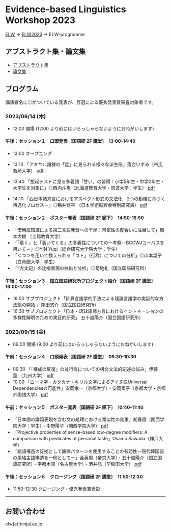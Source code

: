 # Evidence-based Linguistics Workshop 2023

[ELW](../index.md) → [ELW2023](index.md) → ELW-programme

## アブストラクト集・論文集
- [アブストラクト集](papers/ELW2023-ABSTRACT.pdf)
- [論文集](papers/ELW2023-ALL.pdf)

## プログラム

講演者名に◎がついている発表が、互選による優秀発表賞審査対象者です。

### 2023/09/14 (木)

- 12:00 開場 (12:00 より前にはいらっしゃらないようにおねがいします)

#### 午後：セッション１　口頭発表〔国語研 2F 講堂〕　13:00-14:40
- 13:00 オープニング
- 13:10 「アタヤル語群の「星」に見られる様々な派生形」落合いずみ（帯広畜産大学）
[pdf](papers/ELW2023-001.pdf)

- 13:40 「想起テストに見る多義語「甘い」の習得：小学5年生・中学2年生・大学生を対象に」◎西内沙恵（北海道教育大学・筑波大学：学生）
[pdf](papers/ELW2023-002.pdf)

- 14:10 「西日本諸方言におけるアスペクト形式の文法化－2つの動機に基づく待遇化プロセス－」◎鴨井修平 （日本学術振興会特別研究員）
[pdf](papers/ELW2023-003.pdf)

#### 午後：セッション２　ポスター発表〔国語研 2F 廊下〕　14:50-15:50
- 「借用語知識による第二言語発音への干渉：帯気性の度合いに注目して」橋本大樹 （上越教育大学）
- 「「着く」と「着いてくる」の多義性についての一考察－BCCWJコーパスを用いて－」◎YIN Yuqi（総合研究大学院大学：学生）
- 「＜つ＞を用いて数えられる「コト」（行為）についての分析」◎山本晃子 （立命館大学：学生）
- 「『方丈記』の比喩表現の抽出と分析」◎菊地礼（国立国語研究所）

#### 午後：セッション３　国立国語研究所プロジェクト紹介〔国語研 2F 講堂〕　16:00-17:00
- 16:00 サブプロジェクト「計算言語学的手法による理論言語学の実証的な方法論の開拓
」窪田悠介（国立国語研究所）
- 16:30 サブプロジェクト「日本・琉球語諸方言におけるイントネーションの多様性解明のための実証的研究」 五十嵐陽介（国立国語研究所）

### 2023/09/15 (金)

- 09:00 開場 (9:00 より前にはいらっしゃらないようにおねがいします)

#### 午前：セッション４　口頭発表〔国語研 2F 講堂〕　09:30-10:30

- 09:30 「「構成の反復」の並行性についての構文文法的記述の試み」伊藤　薫 （九州大学）
[pdf](papers/ELW2023-004.pdf)
- 10:00 「ローマ字・カタカナ・キリル文字によるアイヌ語Universal Dependenciesの可能性」安岡孝一（京都大学）・安岡素子（京都大学・京都外国語大学）
[pdf](papers/ELW2023-005.pdf)

#### 午前：セッション５　ポスター発表〔国語研 2F 廊下〕　10:40-11:40
- 「日本語の謙譲表現を含む文の処理における類似性の効果」胡春霞（関西学院大学：学生）・中野陽子（関西学院大学）
[pdf](papers/ELW2023-006.pdf)
- 「Projective properties of sense-based low-degree modifiers: A comparison with predicates of personal taste」Osamu Sawada（神戸大学）
- 「統語構造の証拠として韻律パターンを使用することの有効性ー現代韓国語の属格主語構造を一例としてー」金英周（帝京大学）・五十嵐陽介（国立国語研究所）・宇都木昭（名古屋大学）・酒井弘（早稲田大学）
[pdf](papers/ELW2023-007.pdf)

#### 午後：セッション６　クロージング〔国語研 2F 講堂〕　11:50-12:30

- 11:50-12:30 クロージング・優秀発表賞表彰

---

## お問い合わせ

elw[at]ninjal.ac.jp
